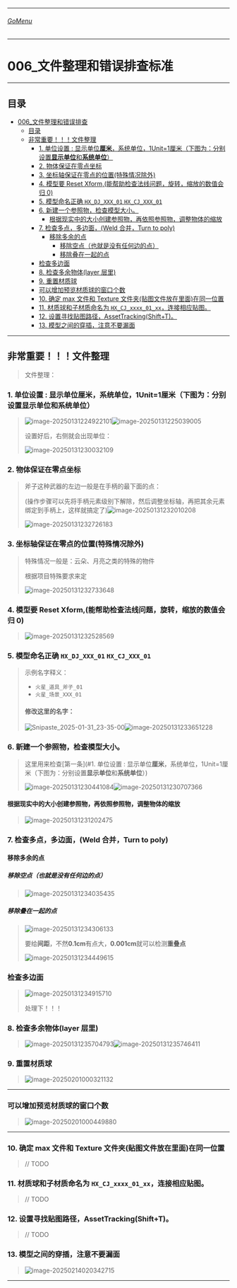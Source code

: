 

___________________________________________________________________________________________
###### [GoMenu](../3DMaxBasicsMenu.md)
___________________________________________________________________________________________
# 006_文件整理和错误排查标准


___________________________________________________________________________________________


## 目录

- [006\_文件整理和错误排查](#006_文件整理和错误排查)
  - [目录](#目录)
  - [非常重要！！！文件整理](#非常重要文件整理)
    - [1. 单位设置 : 显示单位**厘米**，系统单位，1Unit=1厘米（下图为：分别设置**显示单位**和**系统单位**）](#1-单位设置--显示单位厘米系统单位1unit1厘米下图为分别设置显示单位和系统单位)
    - [2. 物体保证在零点坐标](#2-物体保证在零点坐标)
    - [3. 坐标轴保证在零点的位置(特殊情况除外)](#3-坐标轴保证在零点的位置特殊情况除外)
    - [4. 模型要 Reset Xform,(能帮助检查法线问题，旋转，缩放的数值会归 0)](#4-模型要-reset-xform能帮助检查法线问题旋转缩放的数值会归-0)
    - [5. 模型命名正确 `HX_DJ_XXX_01` `HX_CJ_XXX_01`](#5-模型命名正确-hx_dj_xxx_01-hx_cj_xxx_01)
    - [6. 新建一个参照物，检查模型大小。](#6-新建一个参照物检查模型大小)
      - [根据现实中的大小创建参照物，再依照参照物，调整物体的缩放](#根据现实中的大小创建参照物再依照参照物调整物体的缩放)
    - [7. 检查多点，多边面，(Weld 合并，Turn to poly)](#7-检查多点多边面weld-合并turn-to-poly)
      - [移除多余的点](#移除多余的点)
        - [移除空点（也就是没有任何边的点）](#移除空点也就是没有任何边的点)
        - [移除叠在一起的点](#移除叠在一起的点)
    - [检查多边面](#检查多边面)
    - [8. 检查多余物体(layer 层里)](#8-检查多余物体layer-层里)
    - [9. 重置材质球](#9-重置材质球)
    - [可以增加预览材质球的窗口个数](#可以增加预览材质球的窗口个数)
    - [10. 确定 max 文件和 Texture 文件夹(贴图文件放在里面)在同一位置](#10-确定-max-文件和-texture-文件夹贴图文件放在里面在同一位置)
    - [11. 材质球和子材质命名为 `HX_CJ_xxxx_01_xx`，连接相应贴图。](#11-材质球和子材质命名为-hx_cj_xxxx_01_xx连接相应贴图)
    - [12. 设置寻找贴图路径，AssetTracking(Shift+T)。](#12-设置寻找贴图路径assettrackingshiftt)
    - [13. 模型之间的穿插，注意不要漏面](#13-模型之间的穿插注意不要漏面)



------

## 非常重要！！！文件整理

> 文件整理：
>

### 1. 单位设置 : 显示单位**厘米**，系统单位，1Unit=1厘米（下图为：分别设置**显示单位**和**系统单位**）

> ![image-20250131224922101](./Image/3DMaxBaseV006/image-20250131224922101.png)![image-20250131225039005](./Image/3DMaxBaseV006/image-20250131225039005.png)
>
> 设置好后，右侧就会出现单位：
>
>    ![image-20250131230032109](./Image/3DMaxBaseV006/image-20250131230032109.png)
>

### 2. 物体保证在零点坐标

> 斧子这种武器的左边一般是在手柄的最下面的点：
>
> (操作步骤可以先将手柄元素级别下解除，然后调整坐标轴，再把其余元素绑定到手柄上，这样就搞定了)![image-20250131232010208](./Image/3DMaxBaseV006/image-20250131232010208.png)
>
> ![image-20250131232726183](./Image/3DMaxBaseV006/image-20250131232726183.png)

### 3. 坐标轴保证在零点的位置(特殊情况除外)

> 特殊情况一般是：云朵、月亮之类的特殊的物件
>
> 根据项目特殊要求来定
>
> ![image-20250131232733648](./Image/3DMaxBaseV006/image-20250131232733648.png)

### 4. 模型要 Reset Xform,(能帮助检查法线问题，旋转，缩放的数值会归 0)

> ![image-20250131232528569](./Image/3DMaxBaseV006/image-20250131232528569.png)

### 5. 模型命名正确 `HX_DJ_XXX_01` `HX_CJ_XXX_01`

> 示例名字释义：
>
> - `火星_道具_斧子_01`
> - `火星_场景_XXX_01`
>
> #### 修改这里的名字：
>
> ![Snipaste_2025-01-31_23-35-00](./Image/3DMaxBaseV006/Snipaste_2025-01-31_23-35-00.png)![image-20250131233651228](./Image/3DMaxBaseV006/image-20250131233651228.png)

### 6. 新建一个参照物，检查模型大小。

> 这里用来检查[第一条](#1. 单位设置 : 显示单位**厘米**，系统单位，1Unit=1厘米（下图为：分别设置**显示单位**和**系统单位**）)
>
> ![image-20250131230441084](./Image/3DMaxBaseV006/image-20250131230441084.png)![image-20250131230707366](./Image/3DMaxBaseV006/image-20250131230707366.png)

#### 根据现实中的大小创建参照物，再依照参照物，调整物体的缩放

> ![image-20250131231202475](./Image/3DMaxBaseV006/image-20250131231202475.png)

### 7. 检查多点，多边面，(Weld 合并，Turn to poly)

#### 移除多余的点

##### 移除空点（也就是没有任何边的点）

> ![image-20250131234035435](./Image/3DMaxBaseV006/image-20250131234035435.png)

##### 移除叠在一起的点

> ![image-20250131234306133](./Image/3DMaxBaseV006/image-20250131234306133.png)
>
> 要给**间距**，不然**0.1cm**有点大，**0.001cm**就可以检测**重叠点**
>
> ![image-20250131234449615](./Image/3DMaxBaseV006/image-20250131234449615.png)

### 检查多边面

> ![image-20250131234915710](./Image/3DMaxBaseV006/image-20250131234915710.png)
>
> 处理下！！！

### 8. 检查多余物体(layer 层里)

> ![image-20250131235704793](./Image/3DMaxBaseV006/image-20250131235704793.png)![image-20250131235746411](./Image/3DMaxBaseV006/image-20250131235746411.png)

### 9. 重置材质球

> ![image-20250201000321132](./Image/3DMaxBaseV006/image-20250201000321132.png)

------

### 可以增加预览材质球的窗口个数

> ![image-20250201000449880](./Image/3DMaxBaseV006/image-20250201000449880.png)

------

### 10. 确定 max 文件和 Texture 文件夹(贴图文件放在里面)在同一位置

> // TODO

### 11. 材质球和子材质命名为 `HX_CJ_xxxx_01_xx`，连接相应贴图。

> // TODO

### 12. 设置寻找贴图路径，AssetTracking(Shift+T)。

> // TODO

### 13. 模型之间的穿插，注意不要漏面

> ![image-20250214020342715](./Image/3DMaxBaseV006/image-20250214020342715.png)

------

